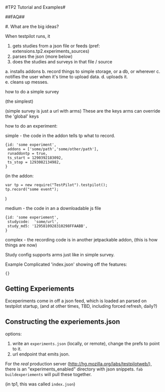 #TP2 Tutorial and Examples#

##FAQ##

#.  What are the big ideas?

When testpilot runs, it 

1. gets studies from a json file or feeds (pref: extensions.tp2.experiments_sources)
2. parses the json (more below)
3. does the studies and surveys in that file / source

a. installs addons
b. record things to simple storage, or a db, or wherever
c. notifies the user when it's time to upload data.
d. uploads it.  
e. cleans up messes.


how to do a simple survey

(the simplest) 


(simple survey is just a url with arms)
These are the keys
arms can override the 'global' keys


how to do an experiment:

simple - the code in the addon tells tp what to record.

    {id: 'some experiment',
     addons = ['some/path','some/other/path'],
     runaddontp = true,
     ts_start = 1290392183092,
     ts_stop = 1293082134982,
    }

(in the addon:

    var tp = new require("TestPilot").testpilot();
    tp.record("some event");
    
)

medium - the code in an a downloadable js file

    {id: 'some experiement',
     studycode:  'some/url',
     study_md5: '1295810928310298FFAABB',
    }

complex - the recording code is in another jetpackable addon,
(this is how things are now)

Study config supports arms just like in simple survey.



Example Complicated 'index.json' showing off the features:

    {}


## Getting Experiements ##

Exceperiments come in off a json feed, which is loaded an parsed on testpilot startup,
(and at other times, TBD, including forced refresh, daily?)

## Constructing the experiements.json ###

options:

1.  write an `experiments.json` (locally, or remote), change the prefs to point to it.
1.  url endpoint that emits json.

For the *real* production server (http://hg.mozilla.org/labs/testpilotweb/),
there is an "experiments_enabled" directory with json snippets.  `fab buildexperiements`
will pull these together.  

(in tp1, this was called `index.json`)

